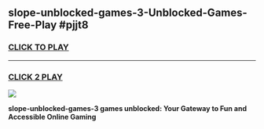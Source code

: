 
## slope-unblocked-games-3-Unblocked-Games-Free-Play #pjjt8
<h3>
<a href="https://us.freeplayer.one?title=slope-unblocked-games-3&ref=9M">CLICK TO PLAY</a></h3>
<hr>

<h3>
<a href="https://us.freeplayer.one?title=slope-unblocked-games-3&ref=9M">CLICK 2 PLAY</a>
  
</h3>

<a href="https://us.freeplayer.one?title=slope-unblocked-games-3&ref=9M"><img src="https://clearcache.store/games.png"></a>


**slope-unblocked-games-3 games unblocked: Your Gateway to Fun and Accessible Online Gaming**
